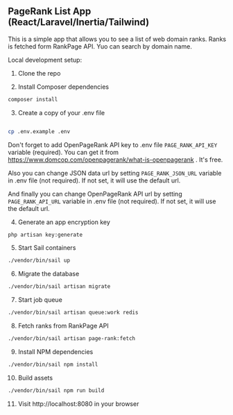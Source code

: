 ## PageRank List App (React/Laravel/Inertia/Tailwind)

This is a simple app that allows you to see a list of web domain ranks. Ranks is fetched form RankPage API. Yuo can search by domain name.

Local development setup:

1. Clone the repo

2. Install Composer dependencies

```bash
composer install
```

3. Create a copy of your .env file

```bash

cp .env.example .env
```

Don't forget to add OpenPageRank API key to .env file ```PAGE_RANK_API_KEY``` variable (required).
You can get it from https://www.domcop.com/openpagerank/what-is-openpagerank . It's free.

Also you can change JSON data url by setting ```PAGE_RANK_JSON_URL``` variable in .env file (not required). 
If not set, it will use the default url.

And finally you can change OpenPageRank API url by setting ```PAGE_RANK_API_URL``` variable in .env file (not required). 
If not set, it will use the default url.


4. Generate an app encryption key

```bash
php artisan key:generate
```

5. Start Sail containers

```bash
./vendor/bin/sail up
```

6. Migrate the database

```bash
./vendor/bin/sail artisan migrate
```

7. Start job queue

```bash
./vendor/bin/sail artisan queue:work redis
```

8. Fetch ranks from RankPage API

```bash
./vendor/bin/sail artisan page-rank:fetch
```

9. Install NPM dependencies

```bash
./vendor/bin/sail npm install
```

10. Build assets

```bash
./vendor/bin/sail npm run build
```

11. Visit http://localhost:8080 in your browser